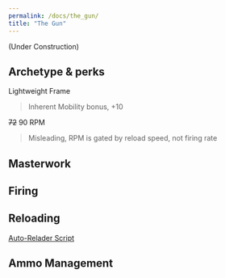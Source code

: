 ```yaml
---
permalink: /docs/the_gun/
title: "The Gun"
---
```


(Under Construction)

## Archetype & perks

Lightweight Frame
> Inherent Mobility bonus, +10

~~72~~ 90 RPM
> Misleading, RPM is gated by reload speed, not firing rate

## Masterwork

## Firing

## Reloading

[Auto-Relader Script](https://www.reddit.com/r/FightingLion/comments/fgl9sm/autolion_v25_weapon_toggle/)

## Ammo Management
